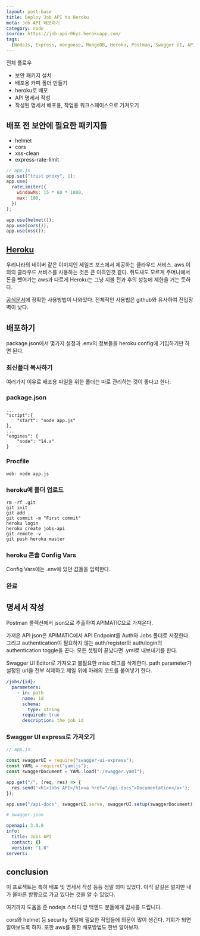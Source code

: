 ```yaml
---
layout: post-base
title: Deploy Job API to Heroku
meta: Job API 배포하기
category: node
source: https://job-api-06ys.herokuapp.com/
tags:
  [NodeJs, Express, mongoose, MongoDB, Heroku, Postman, Swagger UI, APIMATIC]
---
```


전체 플로우

- 보안 패키지 설치
- 배포용 카피 폴더 만들기
- heroku로 배포
- API 명세서 작성
- 작성된 명세서 배포용, 작업용 워크스페이스으로 가져오기

## 배포 전 보안에 필요한 패키지들

- helmet
- cors
- xss-clean
- express-rate-limit

```js
// app.js
app.set("trust proxy", 1);
app.use(
  rateLimiter({
    windowMs: 15 * 60 * 1000,
    max: 100,
  })
);

app.use(helmet());
app.use(cors());
app.use(xss());
```

## [Heroku](https://www.heroku.com/)

우리나라의 네이버 같은 이미지인 세일즈 포스에서 제공하는 클라우드 서비스. aws 이외의 클라우드 서비스를 사용하는 것은 큰 이득인것 같다. 쥐도새도 모르게 주머니에서 돈을 뺏어가는 aws과 다르게 Heroku는 그냥 지불 전과 후의 성능에 제한을 거는 듯하다.

[공식문서](https://devcenter.heroku.com/articles/getting-started-with-nodejs)에 정확한 사용방법이 나와있다. 전체적인 사용법은 github와 유사하여 진입장벽이 낮다.

## 배포하기

package.json에서 몇가지 설정과 .env의 정보들을 heroku config에 기입하기만 하면 된다.

### 최신폴더 복사하기

여러가지 이유로 배포용 파일을 위한 폴더는 따로 관리하는 것이 좋다고 한다.

### package.json

```text
...
"script":{
    "start": "node app.js"
},
...
"engines": {
    "node": "14.x"
}
```

### Procfile

```text
web: node app.js
```

### heroku에 폴더 업로드

```text
rm -rf .git
git init
git add .
git commit -m "First commit"
heroku login
heroku create jobs-api
git remote -v
git push heroku master
```

### heroku 콘솔 Config Vars

Config Vars에는 .env에 있던 값들을 입력한다.

### 완료

## 명세서 작성

Postman 콜렉션에서 json으로 추출하여 APIMATIC으로 가져온다.

가져온 API json은 APIMATIC에서 API Endpoint를 Auth와 Jobs 폴더로 저장한다. 그리고 authentication이 필요하지 않는 auth/register와 auth/login의 authentication toggle을 끈다. 모든 셋팅이 끝났다면 .yml로 내보내기를 한다.

Swagger UI Editor로 가져오고 불필요한 misc 태그를 삭제한다. path parameter가 설정된 url을 전부 삭제하고 제일 위에 아래의 코드를 붙여넣기 한다.

```yml
/jobs/{id}:
  parameters:
    - in: path
      name: id
      schema:
        type: string
      required: true
      description: the job id
```

### Swagger UI express로 가져오기

```js
// app.js

const swaggerUI = require("swagger-ui-express");
const YAML = require("yamljs");
const swaggerDocument = YAML.load("./swagger.yaml");

app.get("/", (req, res) => {
  res.send('<h1>Jobs API</h1><a href="/api-docs">Documentation</a>');
});

app.use("/api-docs", swaggerUI.serve, swaggerUI.setup(swaggerDocument));
```

```yml
# swagger.json

openapi: 3.0.0
info:
  title: Jobs API
  contact: {}
  version: "1.0"
servers:
```

## conclusion

이 프로젝트는 특히 배포 및 명세서 작성 등등 정말 의미 있었다. 아직 갈길은 멀지만 내가 올바른 방향으로 가고 있다는 것을 알 수 있었다.

여기까지 도움을 준 nodejs 스터디 방 백엔드 분들에게 감사를 드립니다.

cors와 helmet 등 security 셋팅에 필요한 작업들에 의문이 많이 생긴다. 기회가 되면 알아보도록 하자. 또한 aws를 통한 배포방법도 한번 알아보자.
